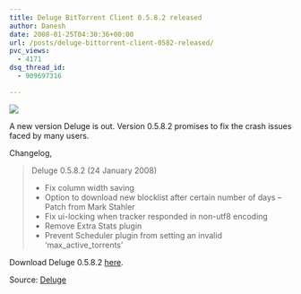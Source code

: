 ```yaml
---
title: Deluge BitTorrent Client 0.5.8.2 released
author: Danesh
date: 2008-01-25T04:30:36+00:00
url: /posts/deluge-bittorrent-client-0582-released/
pvc_views:
  - 4171
dsq_thread_id:
  - 909697316

---
```

![][1]

A new version Deluge is out. Version 0.5.8.2 promises to fix the crash issues faced by many users.

Changelog,

> Deluge 0.5.8.2 (24 January 2008)
> 
>   * Fix column width saving
>   * Option to download new blocklist after certain number of days &#8211; Patch from Mark Stahler
>   * Fix ui-locking when tracker responded in non-utf8 encoding
>   * Remove Extra Stats plugin
>   * Prevent Scheduler plugin from setting an invalid &#8216;max\_active\_torrents&#8217;

Download Deluge 0.5.8.2 [here][2].

Source: [Deluge][3]

 [1]: http://img214.imageshack.us/img214/3897/deluge0582li0.jpg
 [2]: http://www.deluge-torrent.org/downloads.php
 [3]: http://www.deluge-torrent.org/